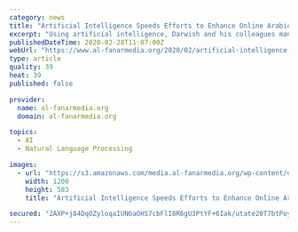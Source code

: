 ```yaml
---
category: news
title: "Artificial Intelligence Speeds Efforts to Enhance Online Arabic Content"
excerpt: "Using artificial intelligence, Darwish and his colleagues managed to improve the accuracy and speed of word segmentation—that is, dividing words into meaningful units, which is significant to improve output quality in “natural language processing” tasks such as machine translation and information retrieval. “We achieved a breakthrough ..."
publishedDateTime: 2020-02-28T11:07:00Z
webUrl: "https://www.al-fanarmedia.org/2020/02/artificial-intelligence-speeds-efforts-to-enhance-online-arabic-content/"
type: article
quality: 39
heat: 39
published: false

provider:
  name: al-fanarmedia.org
  domain: al-fanarmedia.org

topics:
  - AI
  - Natural Language Processing

images:
  - url: "https://s3.amazonaws.com/media.al-fanarmedia.org/wp-content/uploads/2020/02/27191533/Hamdy-Mubarak-1200x583.jpg"
    width: 1200
    height: 583
    title: "Artificial Intelligence Speeds Efforts to Enhance Online Arabic Content"

secured: "2AXP+j84DqOZyloqaIUN6aOHS7cbFlI8R6gU3PtYF+6Iak/utate20T7btPoy+91b5wtaEZEFzAMRs614xvdk8VGzlTTz3E3P0t3jjoXkVXMMpr+QWkbJk/0jn8FTGxEGMHcCmF5LaZXzS0eg/J6pdMeOXiDAjl9rWvVR0v8s2zJ5KMWlvVPQWmo8F/2OJ60pITIHAnZMYMeNjGSzZcAOEt2Yc3KTzLjugPio7/LHQUIfNw9gFq1eUXW7nB7ccC83i3nqtspiU4I+h9qTZD9AnX53QXZrtPbhSE0nJMrB7nz/iBxTXwPC4f3LFgDjV+O;6is+xr0CRaQgwW4MwqZLyA=="
---
```


